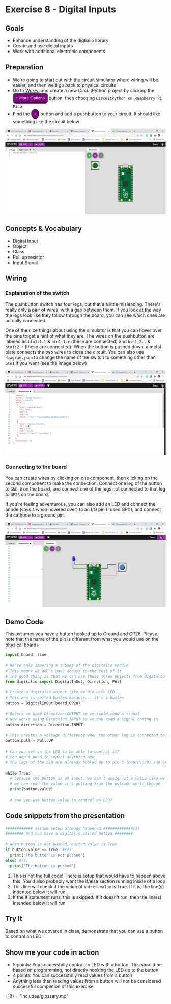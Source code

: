 # Exercise 8 - Digital Inputs

## Goals
- Enhance understanding of the digtialio library
- Create and use digital inputs
- Work with additional electronic components

## Preparation
- We're going to start out with the circuit simulator where wiring will be easier, and then we'll go back to physical circuits
- Go to [Wokwi](https://wokwi.com/) and create a new CircuitPython project by clicking the <button style="color:white;background-color:purple;padding:.5em;border-radius:.5em;">+ More Options</button> button, then choosing `CircuitPython on Raspberry Pi Pico`
- Find the <button style="color:white;background-color:purple;padding:.5em;border-radius:50%"> + </button> button and add a pushbutton to your circuit. It should like something like the circuit below

![pi pico and pushbutton](img/circuitsim-screenshots/button-screenshot-2.png)

## Concepts & Vocabulary
- Digital Input
- Object
- Class
- Pull up resistor
- Input Signal

## Wiring

### Explanation of the switch

The pushbutton switch has four legs, but that's a little misleading. There's really only a pair of wires, with a gap between them. If you look at the way the legs look like they follow through the board, you can see which ones are actually connected.

One of the nice things about using the simulator is that you can hover over the pins to get a hint of what they are. The wires on the pushbutton are labeled as `btn1:1.l` & `btn1:1.r` (these are connected) and `btn1:2.l` & `btn1:2.r` (these are connected). When the button is pushed down, a metal plate connects the two wires to close the circuit. You can also use `diagram.json` to change the name of the switch to something other than `btn1` if you want (see the image below) 

![button connected to pi pico](img/circuitsim-screenshots/button-screenshot-3.png)

### Connecting to the board

You can create wires by clicking on one component, then clicking on the second component to make the connection. Connect one leg of the button to `GND 8` on the board, and connect one of the legs not connected to that leg to `GP28` on the board.

If you're feeling adventurous, you can also add an LED and connect the anode (says `A` when hovered over) to an I/O pin (I used GP0), and connect the cathode to a ground pin.

![button connected to pi pico](img/circuitsim-screenshots/button-screenshot-4.png)

## Demo Code

This assumes you have a button hooked up to Ground and GP28. Please note that the name of the pin is different from what you would use on the physical boards

```python title="Demo Code"
import board, time

# We're only imporing a subset of the digitalio module
# This means we don't have access to the rest of it
# The good thing is that we can use these three objects from digitalio without putting 'digitalio' before them
from digitalio import DigitalInOut, Direction, Pull

# Create a digitalio object like we did with LED
# This one is called button because... it's a button
button = DigitalInOut(board.GP28)

# Before we used Direction.OUTPUT so we could send a signal
# Now we're using Direction.INPUT so we can read a signal coming in
button.direction = Direction.INPUT

# This creates a voltage difference when the other leg is connected to ground
button.pull = Pull.UP

# Can you set up the LED to be able to control it?
# You don't need to import anything new
# The legs of the LED are already hooked up to pin 0 (board.GP0) and ground

while True:
  # because the button is an input, we can't assign it a value like we did for the LED
  # we can read the value it's getting from the outside world though
  print(button.value)

  # can you use button.value to control an LED?
```

## Code snippets from the presentation

```python
############ assume setup already happened #############(1)
######## and you have a digitalio called button ########

# when button is not pushed, button.value is True
if button.value == True: #(2)
  print("The button is not pushed")
else: #(3)
  print("The button is pushed")
```

1.  This is not the full code! There is setup that would have to happen above this. You'd also probably want the if/else section running inside of a loop
2.  This line will check if the value of `button.value` is True. If it is, the line(s) indented below it will run
3.  If the if statement runs, this is skipped. If it doesn't run, then the line(s) intended below it will run

## Try It

Based on what we covered in class, demonstrate that you can use a button to control an LED

## Show me your code in action

- 5 points: You successfully control an LED with a button. This should be based on programming, not directly hooking the LED up to the button
- 4 points: You can successfully read values from a button
- Anything less than reading values from a button will not be considered successful completion of this exercise

--8<-- "includes/glossary.md"